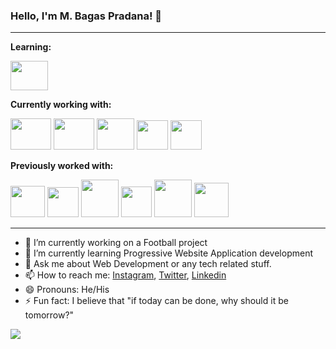 ### Hello, I'm M. Bagas Pradana! 👋

---

**Learning:**

<a href="https://www.w3schools.com/js/" title="Javascript"><img width="60 px" height = "47px"  src="https://upload.wikimedia.org/wikipedia/commons/thumb/9/99/Unofficial_JavaScript_logo_2.svg/600px-Unofficial_JavaScript_logo_2.svg.png" /></a>


**Currently working with:**

<a href="https://jquery.com/" title="Python"><img width="65 px" height ="50px"  src="https://f0.pngfuel.com/png/969/723/functional-programming-in-python-computer-programming-programming-language-python-programming-practice-workshop-program-logo-png-clip-art.png" /></a>
<a href="https://jquery.com/" title="Jquery"><img width="65 px" height ="50px"  src="https://1.bp.blogspot.com/-6AVQDPCAXqM/XxAJbNtiRBI/AAAAAAAAALY/ZATuxCAOMNMoLVRkWpf1LKq9k8nhqW4owCLcBGAsYHQ/s1600/7044135.png" /></a>
<a href="https://mdbootstrap.com/docs/standard/bootstrap-5/" title="Bootstrap 5 Alpha"><img width="60 px" height = "50px"  src="https://camo.githubusercontent.com/0e0adf58c74c6e74bb64ece5d0ef4620f4f46915/68747470733a2f2f76352e676574626f6f7473747261702e636f6d2f646f63732f352e302f6173736574732f6272616e642f626f6f7473747261702d6c6f676f2d736861646f772e706e67" /></a>
<a href="http://es6-features.org/#Constants" title="ECMAScript 6"><img width="50 px" height = "47px"  src="https://miro.medium.com/max/288/0*sukDXFCZxYrpK7he.png" /></a>
<a href="https://nodejs.org/en/" title="Node.js"><img width="50 px" height = "47px"  src="https://upload.wikimedia.org/wikipedia/commons/thumb/d/d9/Node.js_logo.svg/1280px-Node.js_logo.svg.png" /></a>

**Previously worked with:**

<a href="https://getbootstrap.com/" title="Bootstrap 4"><img width="55 px" height = "50px" src="https://i.dlpng.com/static/png/432835_preview.png" /></a>
<a href="https://vuejs.org/" title="Vue"><img width="50 px" height = "48px" src="https://banner2.cleanpng.com/20180718/cbh/kisspng-vue-js-javascript-library-angularjs-react-vue-js-5b4ebe1bc45884.1915769815318871318042.jpg" /></a>
<a href="https://flask.palletsprojects.com/en/1.1.x/" title="Flask"><img width="60 px"  src="https://e7.pngegg.com/pngimages/779/111/png-clipart-flask-python-web-framework-web-application-tutorial-others-miscellaneous-monochrome.png" /></a>
<a href="https://fontawesome.com/v4.7.0" title="fontawesome"><img width="49 px"  src="https://i0.wp.com/blog.fontawesome.com/wp-content/uploads/2019/07/avatar-blue-scale-0.5@2x.png?fit=1%2C1&ssl=1" /></a>
<a href="https://wiki.python.org/moin/PyQt" title="QT5"><img width="60 px"  src="https://banner2.cleanpng.com/20180609/xs/kisspng-qt-creator-qt-quick-the-qt-company-posted-write-5b1b6b4c9e91d6.8202151015285235966495.jpg" /></a>
<a href="https://materializecss.com/getting-started.html" title="Materialize"><img width="55 px"  src="https://library.kissclipart.com/20181120/fzq/kissclipart-materialize-css-clipart-cascading-style-sheets-css-525adfa0ede8318b.jpg"/></a>

---

- 🔭 I’m currently working on a Football project 
- 🌱 I’m currently learning Progressive Website Application development
- 💬 Ask me about Web Development or any tech related stuff.
- 📫 How to reach me: [Instagram](https://www.instagram.com/bagaspradana0201), [Twitter](https://twitter.com/bagaspradana05), [Linkedin](https://www.linkedin.com/in/muhammad-bagas-pradana-a12a241a9)
- 😄 Pronouns: He/His
- ⚡ Fun fact: I believe that "if today can be done, why should it be tomorrow?"

<img src="https://github-readme-stats.vercel.app/api?username=bagas050201&&show_icons=true&title_color=ffffff&icon_color=bb2acf&text_color=daf7dc&bg_color=191919">
